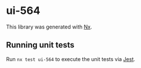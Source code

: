 # ui-564

This library was generated with [Nx](https://nx.dev).

## Running unit tests

Run `nx test ui-564` to execute the unit tests via [Jest](https://jestjs.io).
